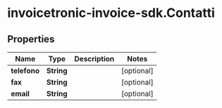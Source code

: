 # invoicetronic-invoice-sdk.Contatti

## Properties

Name | Type | Description | Notes
------------ | ------------- | ------------- | -------------
**telefono** | **String** |  | [optional] 
**fax** | **String** |  | [optional] 
**email** | **String** |  | [optional] 


